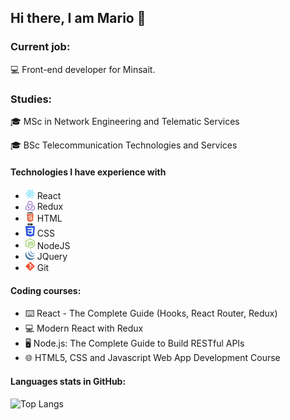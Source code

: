 ## Hi there, I am Mario 👋
### Current job:
💻 Front-end developer for Minsait. 
### Studies:
🎓  MSc in Network Engineering and Telematic Services

🎓  BSc Telecommunication Technologies and Services 
#### Technologies I have experience with
- <img src="https://github.com/MarioPerezDev/MarioPerezDev/blob/main/react_icon.svg" width="15"> React
- <img src="https://github.com/MarioPerezDev/MarioPerezDev/blob/main/redux_icon.svg" width="15"> Redux
- <img src="https://github.com/MarioPerezDev/MarioPerezDev/blob/main/html_icon.svg" width="15"> HTML
- <img src="https://github.com/MarioPerezDev/MarioPerezDev/blob/main/css_icon.svg" width="15"> CSS
- <img src="https://github.com/MarioPerezDev/MarioPerezDev/blob/main/nodejs_icon.svg" width="15"> NodeJS
- <img src="https://github.com/MarioPerezDev/MarioPerezDev/blob/main/jquery_icon.svg" width="15"> JQuery
- <img src="https://github.com/MarioPerezDev/MarioPerezDev/blob/main/git_icon.svg" width="15"> Git

#### Coding courses:
- ⌨️ React - The Complete Guide (Hooks, React Router, Redux)
- 💻  Modern React with Redux
- 🖥️ Node.js: The Complete Guide to Build RESTful APIs
- 🌐  HTML5, CSS and Javascript Web App Development Course

#### Languages stats in GitHub:
![Top Langs](https://github-readme-stats.vercel.app/api/top-langs/?username=MarioPerezDev&layout=compact)
